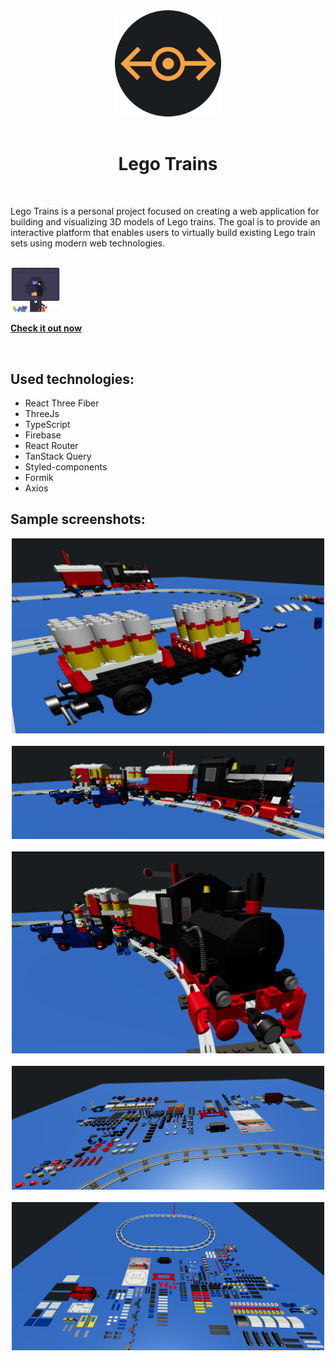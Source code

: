  <div align="center" ><img src="https://github.com/Fanki11er/LegoTrains/blob/main/src/assets/svg/legoTrainsLogo.svg" width="170px"/></div>
</br>

 <h1 align="center">Lego Trains</h1>
 </br>

<p>
Lego Trains is a personal project focused on creating a web application for building and visualizing 3D models of Lego trains. The goal is to provide an interactive platform that enables users to virtually build existing Lego train sets using modern web technologies. 
</p>
</br>
<div><img src="https://github.com/Fanki11er/LegoTrains/blob/main/src/assets/GitHub/Building.svg" width="80px"/></div> 
 
[**Check it out now**](https://lego-trains.web.app/)
 
 
 </br>

## Used technologies:

- React Three Fiber
- ThreeJs
- TypeScript
- Firebase
- React Router
- TanStack Query
- Styled-components
- Formik
- Axios

## Sample screenshots:

<div align="center" ><img src="https://github.com/Fanki11er/LegoTrains/blob/main/src/assets/GitHub/Z1.png" width="500px"/></div>
</br>
<div align="center" ><img src="https://github.com/Fanki11er/LegoTrains/blob/main/src/assets/GitHub/Z2.png" width="500px"/></div>
</br>
<div align="center" ><img src="https://github.com/Fanki11er/LegoTrains/blob/main/src/assets/GitHub/Z3.png" width="500px"/></div>
</br>
<div align="center" ><img src="https://github.com/Fanki11er/LegoTrains/blob/main/src/assets/GitHub/Z4.png" width="500px"/></div>
</br>
<div align="center" ><img src="https://github.com/Fanki11er/LegoTrains/blob/main/src/assets/GitHub/Z5.png" width="500px"/></div>
<br/>

